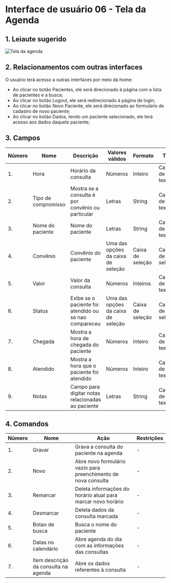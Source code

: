 # Interface de usuário 06 - Tela da Agenda

## 1. Leiaute sugerido
![Tela da agenda](https://user-images.githubusercontent.com/69217117/114107088-a5e25a00-98a6-11eb-9754-ff0a57ce563d.jpg)

## 2. Relacionamentos com outras interfaces
O usuário terá acesso a outras interfaces por meio da home:
- Ao clicar no botão Pacientes, ele será direcionado à página com a lista de pacientes e a busca;
- Ao clicar no botão Logout, ele será redirecionado à página de login;
- Ao clicar no botão Novo Paciente, ele será direcionado ao formulário de cadastro de novo paciente;
- Ao clicar no botão Dados, tendo um paciente selecionado, ele terá acesso aos dados daquele paciente;


## 3. Campos

| **Número** | **Nome** | **Descrição** | **Valores válidos** | **Formato** | **Tipo** | **Restrições** |
| --- | --- | --- | --- | --- | --- | --- |
|1. | Hora | Horário da consulta | Números |Inteiro |Caixa de texto | Não pode ser vazio |
|2. |Tipo de compromisso | Mostra se a consulta é por convênio ou particular | Letras | String | Caixa de texto |Não pode ser vazio  |
|3. |Nome do paciente |Nome do paciente | Letras |String |Caixa de texto |Não pode ser vazio |
|4. |Convênio |Convênio do paciente |Uma das opções da caixa de seleção |Caixa de seleção |Caixa de seleção |Alguma opção deve ser selecionada |
|5. |Valor| Valor da consulta| Números | Inteiros| Caixa de texto|Não permite letras|
|6. |Status |Exibe se o paciente foi atendido ou se nao compareceu |Uma das opções da caixa de seleção |Caixa de seleção | Caixa de seleção |Alguma opção deve ser selecionada |
|7. |Chegada |Mostra a hora de chegada do paciente |Números |Inteiro | Caixa de texto |Não pode ser vazio |
|8. |Atendido |Mostra a hora que o paciente foi atendido |Números |Inteiro | Caixa de texto|Não pode ser vazio |
|9. |Notas |Campo para digitar notas relacionadas ao paciente |Letras |String |Caixa de texto | - |


## 4. Comandos

| **Número** | **Nome** | **Ação** | **Restrições** |
| --- | --- | --- | --- |
|1. |Gravar | Grava a consulta do paciente na agenda | - |
|2. |Novo | Abre novo formulário vazio para preenchimento de nova consulta | - |
|3. |Remarcar | Deleta informações do horário atual para marcar novo horário | - |
|4. |Desmarcar| Deleta dados da consulta marcada | - |
|5. |Botao de busca| Busca o nome do paciente| - |
|6. |Datas no calendário| Abre agenda do dia com as informações das consultas | - |
|7. |Item descrição da consulta na agenda| Abre os dados referentes à consulta | - |



